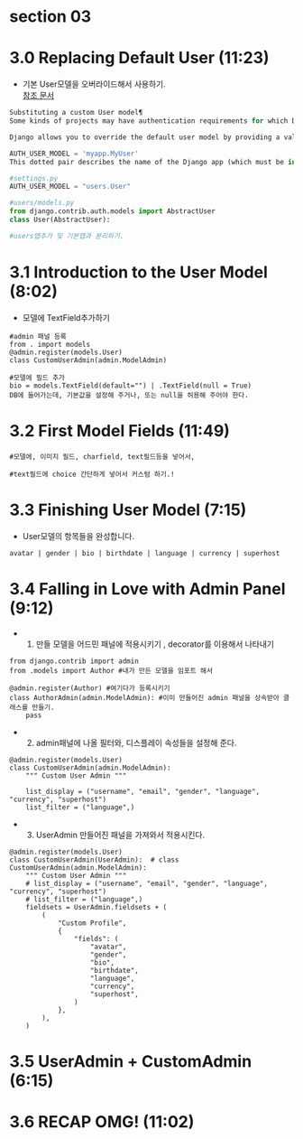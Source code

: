 # section 03

# 3.0 Replacing Default User (11:23)

- 기본 User모델을 오버라이드해서 사용하기.  
  [참조 문서](https://docs.djangoproject.com/en/2.2/topics/auth/customizing/)

```python
Substituting a custom User model¶
Some kinds of projects may have authentication requirements for which Django’s built-in User model is not always appropriate. For instance, on some sites it makes more sense to use an email address as your identification token instead of a username.

Django allows you to override the default user model by providing a value for the AUTH_USER_MODEL setting that references a custom model:

AUTH_USER_MODEL = 'myapp.MyUser'
This dotted pair describes the name of the Django app (which must be in your INSTALLED_APPS), and the name of the Django model that you wish to use as your user model.
```

```python
#settings.py
AUTH_USER_MODEL = "users.User"

#users/models.py
from django.contrib.auth.models import AbstractUser
class User(AbstractUser):

#users앱추가 및 기본앱과 분리하기.

```

# 3.1 Introduction to the User Model (8:02)

- 모델에 TextField추가하기

```
#admin 패널 등록
from . import models
@admin.register(models.User)
class CustomUserAdmin(admin.ModelAdmin)

#모델에 필드 추가
bio = models.TextField(default="") | .TextField(null = True)
DB에 들어가는데, 기본값을 설정해 주거나, 또는 null을 허용해 주어야 한다.
```

# 3.2 First Model Fields (11:49)

```
#모델에, 이미지 필드, charfield, text필드등을 넣어서,

#text필드에 choice 간단하게 넣어서 커스텀 하기.!
```

# 3.3 Finishing User Model (7:15)

- User모델의 항목들을 완성합니다.

```
avatar | gender | bio | birthdate | language | currency | superhost
```

# 3.4 Falling in Love with Admin Panel (9:12)

- 1. 만들 모델을 어드민 패널에 적용시키기 , decorator를 이용해서 나타내기

```
from django.contrib import admin
from .models import Author #내가 만든 모델을 임포트 해서

@admin.register(Author) #여기다가 등록시키기
class AuthorAdmin(admin.ModelAdmin): #이미 만들어진 admin 패널을 상속받아 클래스를 만들기.
    pass

```

- 2. admin패널에 나올 필터와, 디스플레이 속성들을 설정해 준다.

```
@admin.register(models.User)
class CustomUserAdmin(admin.ModelAdmin):
    """ Custom User Admin """

    list_display = ("username", "email", "gender", "language", "currency", "superhost")
    list_filter = ("language",)
```

- 3. UserAdmin 만들어진 패널을 가져와서 적용시킨다.

```
@admin.register(models.User)
class CustomUserAdmin(UserAdmin):  # class CustomUserAdmin(admin.ModelAdmin):
    """ Custom User Admin """
    # list_display = ("username", "email", "gender", "language", "currency", "superhost")
    # list_filter = ("language",)
    fieldsets = UserAdmin.fieldsets + (
        (
            "Custom Profile",
            {
                "fields": (
                    "avatar",
                    "gender",
                    "bio",
                    "birthdate",
                    "language",
                    "currency",
                    "superhost",
                )
            },
        ),
    )
```

# 3.5 UserAdmin + CustomAdmin (6:15)

# 3.6 RECAP OMG! (11:02)
